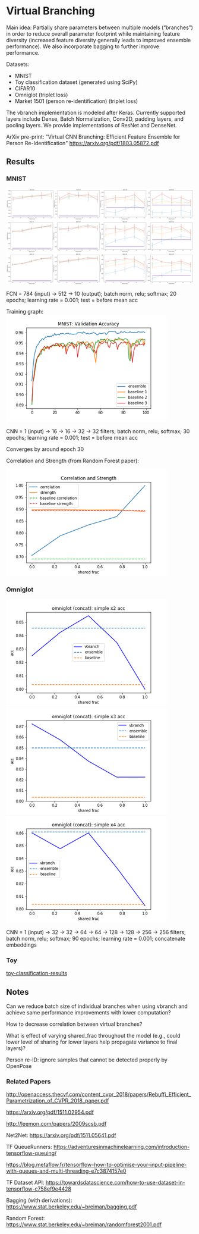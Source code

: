 # Virtual Branching

Main idea: Partially share parameters between multiple models (“branches”) in order to reduce overall parameter footprint while maintaining feature diversity (increased feature diversity generally leads to improved ensemble performance). We also incorporate bagging to further improve performance.

Datasets:
- MNIST
- Toy classification dataset (generated using SciPy)
- CIFAR10
- Omniglot (triplet loss)
- Market 1501 (person re-identification) (triplet loss)

The vbranch implementation is modeled after Keras. Currently supported layers include Dense, Batch Normalization, Conv2D, padding layers, and pooling layers. We provide implementations of ResNet and DenseNet.

ArXiv pre-print: "Virtual CNN Branching: Efficient Feature Ensemble for Person Re-Identification"
https://arxiv.org/pdf/1803.05872.pdf

## Results

### MNIST

![fcn-results](figs/paper/mnist-fcn-2.png)
![fcn-results](figs/paper/mnist-fcn-3.png)
![fcn-results](figs/paper/mnist-fcn-4.png)

FCN = 784 (input) -> 512 -> 10 (output); batch norm, relu; softmax; 20 epochs;
learning rate = 0.001; test = before mean acc

Training graph:
![mnist-val-acc](old/06072019/figs/mnist-val-acc.png)

CNN = 1 (input) -> 16 -> 16 -> 32 -> 32 filters; batch norm, relu; softmax; 30 epochs;
learning rate = 0.001; test = before mean acc

Converges by around epoch 30

Correlation and Strength (from Random Forest paper):

![corr-strength](old/06072019/figs/correlation-strength.png)

### Omniglot

![omniglot-results](old/06072019/figs/omniglot-simple-2-concat-results.png)
![omniglot-results](old/06072019/figs/omniglot-simple-3-concat-results.png)
![omniglot-results](old/06072019/figs/omniglot-simple-4-concat-results.png)

CNN = 1 (input) -> 32 -> 32 -> 64 -> 64 -> 128 -> 128 -> 256 -> 256 filters; batch norm, relu; softmax; 90 epochs;
learning rate = 0.001; concatenate embeddings

### Toy

[toy-classification-results](toy-classification.ipynb)

## Notes

Can we reduce batch size of individual branches when using vbranch and achieve same performance improvements with lower computation?

How to decrease correlation between virtual branches?

What is effect of varying shared_frac throughout the model (e.g., could lower level of sharing for lower layers help propagate variance to final layers)?

Person re-ID: ignore samples that cannot be detected properly by OpenPose

### Related Papers

http://openaccess.thecvf.com/content_cvpr_2018/papers/Rebuffi_Efficient_Parametrization_of_CVPR_2018_paper.pdf

https://arxiv.org/pdf/1511.02954.pdf

http://leemon.com/papers/2009scsb.pdf

Net2Net:
https://arxiv.org/pdf/1511.05641.pdf

TF QueueRunners:
https://adventuresinmachinelearning.com/introduction-tensorflow-queuing/

https://blog.metaflow.fr/tensorflow-how-to-optimise-your-input-pipeline-with-queues-and-multi-threading-e7c3874157e0

TF Dataset API:
https://towardsdatascience.com/how-to-use-dataset-in-tensorflow-c758ef9e4428

Bagging (with derivations):
https://www.stat.berkeley.edu/~breiman/bagging.pdf

Random Forest:
https://www.stat.berkeley.edu/~breiman/randomforest2001.pdf
